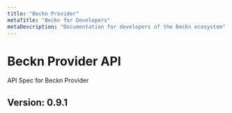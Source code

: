 ```yaml
---
title: "Beckn Provider"
metaTitle: "Beckn for Developers"
metaDescription: "Documentation for developers of the Beckn ecosystem"
---
```


# Beckn Provider API
API Spec for Beckn Provider

## Version: 0.9.1